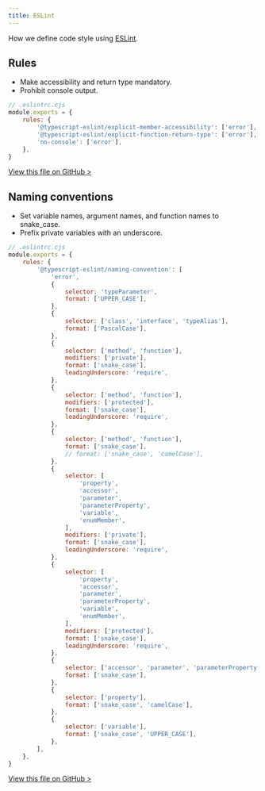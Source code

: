 ```yaml
---
title: ESLint
---
```


How we define code style using [ESLint](https://eslint.org/).

## Rules

- Make accessibility and return type mandatory.
- Prohibit console output.

```js
// .eslintrc.cjs
module.exports = {
	rules: {
		'@typescript-eslint/explicit-member-accessibility': ['error'],
		'@typescript-eslint/explicit-function-return-type': ['error'],
		'no-console': ['error'],
	},
}
```

[View this file on GitHub >](https://github.com/sinProject-Inc/talk/blob/main/.eslintrc.cjs)

## Naming conventions

- Set variable names, argument names, and function names to snake_case.
- Prefix private variables with an underscore.

```js
// .eslintrc.cjs
module.exports = {
	rules: {
		'@typescript-eslint/naming-convention': [
			'error',
			{
				selector: 'typeParameter',
				format: ['UPPER_CASE'],
			},
			{
				selector: ['class', 'interface', 'typeAlias'],
				format: ['PascalCase'],
			},
			{
				selector: ['method', 'function'],
				modifiers: ['private'],
				format: ['snake_case'],
				leadingUnderscore: 'require',
			},
			{
				selector: ['method', 'function'],
				modifiers: ['protected'],
				format: ['snake_case'],
				leadingUnderscore: 'require',
			},
			{
				selector: ['method', 'function'],
				format: ['snake_case'],
				// format: ['snake_case', 'camelCase'],
			},
			{
				selector: [
					'property',
					'accessor',
					'parameter',
					'parameterProperty',
					'variable',
					'enumMember',
				],
				modifiers: ['private'],
				format: ['snake_case'],
				leadingUnderscore: 'require',
			},
			{
				selector: [
					'property',
					'accessor',
					'parameter',
					'parameterProperty',
					'variable',
					'enumMember',
				],
				modifiers: ['protected'],
				format: ['snake_case'],
				leadingUnderscore: 'require',
			},
			{
				selector: ['accessor', 'parameter', 'parameterProperty', 'enumMember'],
				format: ['snake_case'],
			},
			{
				selector: ['property'],
				format: ['snake_case', 'camelCase'],
			},
			{
				selector: ['variable'],
				format: ['snake_case', 'UPPER_CASE'],
			},
		],
	},
}
```

[View this file on GitHub >](https://github.com/sinProject-Inc/talk/blob/main/.eslintrc.cjs)
